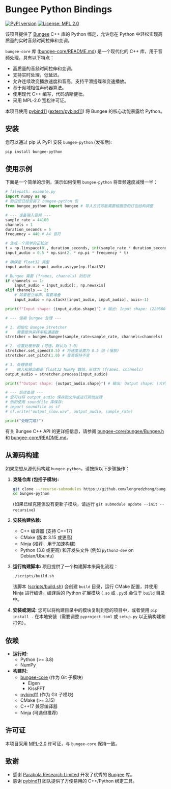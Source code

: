 # Bungee Python Bindings

[![PyPI version](https://badge.fury.io/py/bungee-python.svg)](https://badge.fury.io/py/bungee-python)
[![License: MPL 2.0](https://img.shields.io/badge/License-MPL%202.0-brightgreen.svg)](https://opensource.org/licenses/MPL-2.0)

该项目提供了 [Bungee](https://github.com/bungee-audio-stretch/bungee) C++ 库的 Python 绑定，允许您在 Python 中轻松实现高质量的实时音频时间拉伸和变调。

`bungee-core` 库 ([bungee-core/README.md](bungee-core/README.md)) 是一个现代化的 C++ 库，用于音频处理，具有以下特点：

* 高质量的音频时间拉伸和变调。
* 支持实时处理，低延迟。
* 允许连续改变播放速度和音高，支持平滑搓碟和变速播放。
* 基于频域相位声码器算法。
* 使用现代 C++ 编写，代码清晰健壮。
* 采用 MPL-2.0 宽松许可证。

本项目使用 [pybind11](https://github.com/pybind/pybind11) ([extern/pybind11](extern/pybind11)) 将 Bungee 的核心功能暴露给 Python。

## 安装

您可以通过 pip 从 PyPI 安装 `bungee-python` (发布后):

```bash
pip install bungee-python
```

## 使用示例

下面是一个简单的示例，演示如何使用 `bungee-python` 将音频速度减慢一半：

```python
# filepath: example.py
import numpy as np
# 假设您已经安装了 bungee-python 包
from bungee_python import bungee # 导入方式可能需要根据您的打包结构调整

# --- 准备输入音频 ---
sample_rate = 44100
channels = 1
duration_seconds = 5
frequency = 440 # A4 音符

# 生成一个简单的正弦波
t = np.linspace(0., duration_seconds, int(sample_rate * duration_seconds))
input_audio = 0.5 * np.sin(2. * np.pi * frequency * t)

# 确保是 float32 类型
input_audio = input_audio.astype(np.float32)

# Bungee 需要 (frames, channels) 的形状
if channels == 1:
    input_audio = input_audio[:, np.newaxis]
elif channels == 2:
    # 如果是立体声，需要堆叠
    input_audio = np.stack([input_audio, input_audio], axis=-1)

print(f"Input shape: {input_audio.shape}") # 输出: Input shape: (220500, 1)

# --- 使用 Bungee 处理 ---

# 1. 初始化 Bungee Stretcher
#    需要提供采样率和通道数
stretcher = bungee.Bungee(sample_rate=sample_rate, channels=channels)

# 2. 设置处理参数 (可选，默认为 1.0)
stretcher.set_speed(0.5) # 将速度设置为 0.5 倍 (慢放)
stretcher.set_pitch(1.0) # 音高保持不变

# 3. 处理音频
#    输入和输出都是 float32 NumPy 数组，形状为 (frames, channels)
output_audio = stretcher.process(input_audio)

print(f"Output shape: {output_audio.shape}") # 输出: Output shape: (大约 441000, 1)

# --- 后续处理 ---
# 您可以将 output_audio 保存到文件或进行其他处理
# 例如使用 soundfile 库保存:
# import soundfile as sf
# sf.write("output_slow.wav", output_audio, sample_rate)

print("处理完成!")
```

有关 Bungee C++ API 的更详细信息，请参阅 [bungee-core/bungee/Bungee.h](bungee-core/bungee/Bungee.h) 和 [bungee-core/README.md](bungee-core/README.md)。

## 从源码构建

如果您想从源代码构建 `bungee-python`，请按照以下步骤操作：

1. **克隆仓库 (包括子模块):**

    ```bash
    git clone --recurse-submodules https://github.com/longredzhong/bungee-python.git
    cd bungee-python
    ```

    (如果已经克隆但没有更新子模块，请运行 `git submodule update --init --recursive`)

2. **安装构建依赖:**

    * C++ 编译器 (支持 C++17)
    * CMake (版本 3.15 或更高)
    * Ninja (推荐，用于加速构建)
    * Python (3.8 或更高) 和开发头文件 (例如 `python3-dev` on Debian/Ubuntu)

3. **运行构建脚本:**
    项目提供了一个构建脚本来简化流程：

    ```bash
    ./scripts/build.sh
    ```

    该脚本 ([scripts/build.sh](scripts/build.sh)) 会创建 `build` 目录，运行 CMake 配置，并使用 Ninja 进行编译。编译后的 Python 扩展模块 (`.so` 或 `.pyd`) 会位于 `build` 目录中。

4. **安装或测试:**
    您可以将构建目录中的模块复制到您的项目中，或者使用 `pip install .` 在本地安装（需要调整 `pyproject.toml` 或 `setup.py` 以正确构建和打包）。

## 依赖

* **运行时:**
  * Python (>= 3.8)
  * NumPy
* **构建时:**
  * [bungee-core](https://github.com/bungee-audio-stretch/bungee) (作为 Git 子模块)
    * Eigen
    * KissFFT
  * [pybind11](https://github.com/pybind/pybind11) (作为 Git 子模块)
  * CMake (>= 3.15)
  * C++17 兼容编译器
  * Ninja (可选但推荐)

## 许可证

本项目采用 [MPL-2.0](https://opensource.org/licenses/MPL-2.0) 许可证，与 `bungee-core` 保持一致。

## 致谢

* 感谢 [Parabola Research Limited](https://parabolaresearch.com/) 开发了优秀的 [Bungee](https://github.com/bungee-audio-stretch/bungee) 库。
* 感谢 [pybind11](https://github.com/pybind/pybind11) 团队提供了方便易用的 C++/Python 绑定工具。
